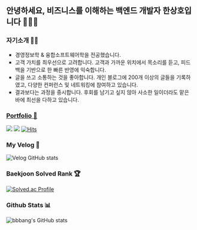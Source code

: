 ## 안녕하세요, 비즈니스를 이해하는 백엔드 개발자 한상호입니다 🧑🏻‍💻

### 자기소개 👋🏻
<ul style = "list-style-type:square;">
<li> 경영정보학 & 융합소프트웨어학을 전공했습니다. </li>
<li> 고객 가치를 최우선으로 고려합니다. 고객과 가까운 위치에서 목소리를 듣고, 피드백을 기반으로 한 빠른 반영에 익숙합니다. </li>
<li> 글을 쓰고 소통하는 것을 좋아합니다. 개인 블로그에 200개 이상의 글들을 기록하였고, 다양한 컨퍼런스 및 네트워킹에 참여하고 있습니다. </li>
<li> 결과보다는 과정을 중시합니다. 후회를 남기고 싶지 않아 사소한 일이더라도 맡은 바에 최선을 다하고 있습니다. </li>
</ul>

### [Portfolio 🎨](https://large-purpose-505.notion.site/1a9af5d93aa8801f9d0fe069b7b26249)

<a href="https://velog.io/@hsh111366"><img src="https://img.shields.io/badge/Velog-11B48A?style=flat-square&logo=Vimeo&logoColor=white&link=https://velog.io/@hsh111366"/></a>
<a href="mailto:hchsa77@gmail.com"><img src="https://img.shields.io/badge/Gmail-d14836?style=flat-square&logo=Gmail&logoColor=white&link=hchsa77@gmail.com"/></a>
[![Hits](https://hits.seeyoufarm.com/api/count/incr/badge.svg?url=https://github.com/bbbang105&icon=github.svg&icon_color=%23E7E7E7&title=github&edge_flat=false)](https://hits.seeyoufarm.com)

### My Velog 📝
![Velog GitHub stats](https://velog-github-badge.vercel.app/badge/hsh111366?theme=dark&posts=3)

### Baekjoon Solved Rank 🏆
[![Solved.ac Profile](http://mazassumnida.wtf/api/v2/generate_badge?boj=hsh111366)](https://solved.ac/hsh111366)

### Github Stats 📊
![bbbang's GitHub stats](https://github-readme-stats.vercel.app/api?username=bbbang105&show_icons=true&theme=radical)
